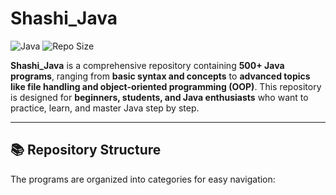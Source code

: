 # Shashi_Java

![Java](https://img.shields.io/badge/Language-Java-red) ![Repo Size](https://img.shields.io/badge/Programs-500+-brightgreen)

**Shashi_Java** is a comprehensive repository containing **500+ Java programs**, ranging from **basic syntax and concepts** to **advanced topics like file handling and object-oriented programming (OOP)**. This repository is designed for **beginners, students, and Java enthusiasts** who want to practice, learn, and master Java step by step.

---

## 📚 Repository Structure

The programs are organized into categories for easy navigation:


